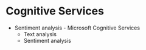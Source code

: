 # Cognitive Services
* Sentiment analysis - Microsoft Cognitive Services
  * Text analysis
  * Sentiment analysis
